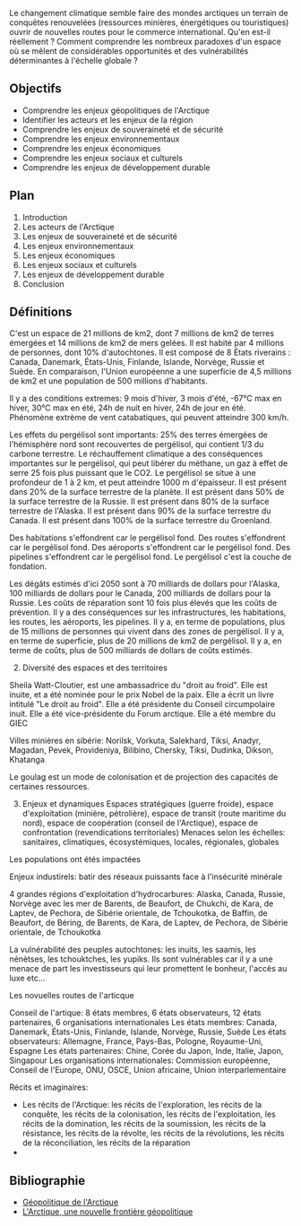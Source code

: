 Le changement climatique semble faire des mondes arctiques un terrain de conquêtes renouvelées (ressources minières, énergétiques ou touristiques)
ouvrir de nouvelles routes pour le commerce international.
Qu'en est-il réellement ?
Comment comprendre les nombreux paradoxes d'un espace où se mêlent de considérables opportunités et des vulnérabilités déterminantes à l'échelle globale ?

## Objectifs

- Comprendre les enjeux géopolitiques de l'Arctique
- Identifier les acteurs et les enjeux de la région
- Comprendre les enjeux de souveraineté et de sécurité
- Comprendre les enjeux environnementaux
- Comprendre les enjeux économiques
- Comprendre les enjeux sociaux et culturels
- Comprendre les enjeux de développement durable

## Plan

1. Introduction
2. Les acteurs de l'Arctique
3. Les enjeux de souveraineté et de sécurité
4. Les enjeux environnementaux
5. Les enjeux économiques
6. Les enjeux sociaux et culturels
7. Les enjeux de développement durable
8. Conclusion

## Définitions

C'est un espace de 21 millions de km2, dont 7 millions de km2 de terres émergées et 14 millions de km2 de mers gelées. Il est habité par 4 millions de personnes, dont 10% d'autochtones. Il est composé de 8 États riverains : Canada, Danemark, États-Unis, Finlande, Islande, Norvège, Russie et Suède. En comparaison, l'Union européenne a une superficie de 4,5 millions de km2 et une population de 500 millions d'habitants.

Il y a des conditions extremes: 9 mois d'hiver, 3 mois d'été, -67°C max en hiver, 30°C max en été, 24h de nuit en hiver, 24h de jour en été. Phénomène extrème de vent catabatiques, qui peuvent atteindre 300 km/h.

Les effets du pergélisol sont importants: 25% des terres émergées de l'hémisphère nord sont recouvertes de pergélisol, qui contient 1/3 du carbone terrestre. Le réchauffement climatique a des conséquences importantes sur le pergélisol, qui peut libérer du méthane, un gaz à effet de serre 25 fois plus puissant que le CO2.
Le pergélisol se situe à une profondeur de 1 à 2 km, et peut atteindre 1000 m d'épaisseur. Il est présent dans 20% de la surface terrestre de la planète. Il est présent dans 50% de la surface terrestre de la Russie. Il est présent dans 80% de la surface terrestre de l'Alaska. Il est présent dans 90% de la surface terrestre du Canada. Il est présent dans 100% de la surface terrestre du Groenland.

Des habitations s'effondrent car le pergélisol fond. Des routes s'effondrent car le pergélisol fond. Des aéroports s'effondrent car le pergélisol fond. Des pipelines s'effondrent car le pergélisol fond. Le pergélisol c'est la couche de fondation.

Les dégâts estimés d'ici 2050 sont à 70 milliards de dollars pour l'Alaska, 100 milliards de dollars pour le Canada, 200 milliards de dollars pour la Russie. Les coûts de réparation sont 10 fois plus élevés que les coûts de prévention. Il y a des conséquences sur les infrastructures, les habitations, les routes, les aéroports, les pipelines. Il y a, en terme de populations, plus de 15 millions de personnes qui vivent dans des zones de pergélisol. Il y a, en terme de superficie, plus de 20 millions de km2 de pergélisol. Il y a, en terme de coûts, plus de 500 milliards de dollars de coûts estimés.

2. Diversité des espaces et des territoires

Sheila Watt-Cloutier, est une ambassadrice du "droit au froid". Elle est inuite, et a été nominée pour le prix Nobel de la paix. Elle a écrit un livre intitulé "Le droit au froid". Elle a été présidente du Conseil circumpolaire inuit. Elle a été vice-présidente du Forum arctique. Elle a été membre du GIEC

Villes minières en sibérie: Norilsk, Vorkuta, Salekhard, Tiksi, Anadyr, Magadan, Pevek, Provideniya, Bilibino, Chersky, Tiksi, Dudinka, Dikson, Khatanga

Le goulag est un mode de colonisation et de projection des capacités de certaines ressources.

3. Enjeux et dynamiques
Espaces stratégiques (guerre froide), espace d'exploitation (minière, pétrolière), espace de transit (route maritime du nord), espace de coopération (conseil de l'Arctique), espace de confrontation (revendications territoriales)
Menaces selon les échelles: sanitaires, climatiques, écosystémiques, locales, régionales, globales

Les populations ont étés impactées

Enjeux industirels: batir des réseaux puissants face à l'insécurité minérale

4 grandes régions d'exploitation d'hydrocarbures: Alaska, Canada, Russie, Norvège avec les mer de Barents, de Beaufort, de Chukchi, de Kara, de Laptev, de Pechora, de Sibérie orientale, de Tchoukotka, de Baffin, de Beaufort, de Béring, de Barents, de Kara, de Laptev, de Pechora, de Sibérie orientale, de Tchoukotka

La vulnérabilité des peuples autochtones: les inuits, les saamis, les nénètses, les tchouktches, les yupiks.
Ils sont vulnérables car il y a une menace de part les investisseurs qui leur promettent le bonheur, l'accès au luxe etc... 


Les novuelles routes de l'articque

Conseil de l'artique: 8 états membres, 6 états observateurs, 12 états partenaires, 6 organisations internationales
Les états membres: Canada, Danemark, États-Unis, Finlande, Islande, Norvège, Russie, Suède
Les états observateurs: Allemagne, France, Pays-Bas, Pologne, Royaume-Uni, Espagne
Les états partenaires: Chine, Corée du Japon, Inde, Italie, Japon, Singapour
Les organisations internationales: Commission européenne, Conseil de l'Europe, ONU, OSCE, Union africaine, Union interparlementaire


Récits et imaginaires:
- Les récits de l'Arctique: les récits de l'exploration, les récits de la conquête, les récits de la colonisation, les récits de l'exploitation, les récits de la domination, les récits de la soumission, les récits de la résistance, les récits de la révolte, les récits de la révolutions, les récits de la réconciliation, les récits de la réparation
- 

## Bibliographie

- [Géopolitique de l'Arctique](https://www.amazon.fr/G%C3%A9opolitique-lArctique-Philippe-Heron/dp/2200616824)
- [L'Arctique, une nouvelle frontière géopolitique](https://www.amazon.fr/LArctique-nouvelle-fronti%C3%A8re-g%C3%A9opolitique-Philippe-H%C3%A9ron/dp/2200616824)
  